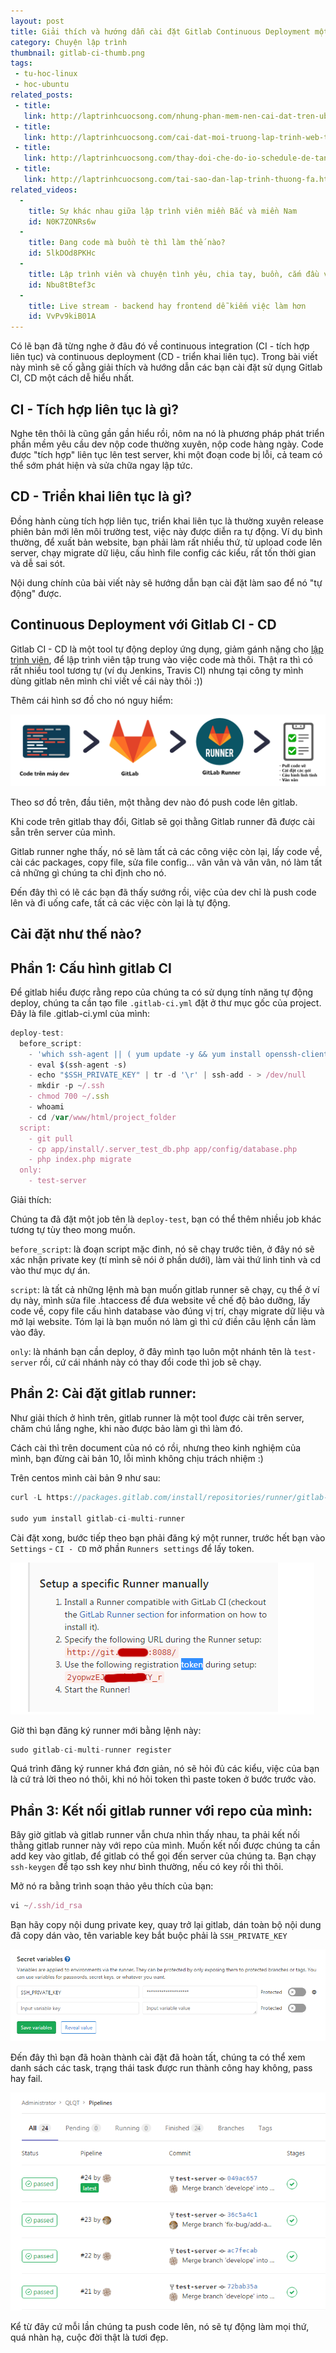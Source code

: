 ```yaml
---
layout: post
title: Giải thích và hướng dẫn cài đặt Gitlab Continuous Deployment một cách dễ hiểu nhất
category: Chuyện lập trình
thumbnail: gitlab-ci-thumb.png
tags:
 - tu-hoc-linux
 - hoc-ubuntu
related_posts:
 - title: 
   link: http://laptrinhcuocsong.com/nhung-phan-mem-nen-cai-dat-tren-ubuntu.html
 - title: 
   link: http://laptrinhcuocsong.com/cai-dat-moi-truong-lap-trinh-web-tren-ubuntu-phan-1.html
 - title: 
   link: http://laptrinhcuocsong.com/thay-doi-che-do-io-schedule-de-tang-toc-ubuntu.html
 - title:
   link: http://laptrinhcuocsong.com/tai-sao-dan-lap-trinh-thuong-fa.html
related_videos:
  -
    title: Sự khác nhau giữa lập trình viên miền Bắc và miền Nam
    id: N0K7ZONRs6w
  -
    title: Đang code mà buồn tè thì làm thế nào?
    id: 5lkDOd8PKHc
  -
    title: Lập trình viên và chuyện tình yêu, chia tay, buồn, cắm đầu vào code
    id: Nbu8tBtef3c
  -
    title: Live stream - backend hay frontend dễ kiếm việc làm hơn
    id: VvPv9kiB01A
---
```


Có lẽ bạn đã từng nghe ở đâu đó về continuous integration (CI - tích hợp liên tục) và continuous deployment (CD - triển khai liên tục). Trong bài viết này mình sẽ cố gằng giải thích và hướng dẫn các bạn cài đặt sử dụng Gitlab CI, CD một cách dễ hiểu nhất.

## CI - Tích hợp liên tục là gì?

Nghe tên thôi là cũng gần gần hiểu rồi, nôm na nó là phương pháp phát triển phần mềm yêu cầu dev nộp code thường xuyên, nộp code hàng ngày. Code được "tích hợp" liên tục lên test server, khi một đoạn code bị lỗi, cả team có thể sớm phát hiện và sửa chữa ngay lập tức.

## CD - Triển khai liên tục là gì?

Đồng hành cùng tích hợp liên tục, triển khai liên tục là thường xuyên release phiên bản mới lên môi trường test, việc này được diễn ra tự động. Ví dụ bình thường, để xuất bản website, bạn phải làm rất nhiều thứ, từ upload code lên server, chạy migrate dữ liệu, cấu hình file config các kiểu, rất tốn thời gian và dễ sai sót.

Nội dung chính của bài viết này sẽ hướng dẫn bạn cài đặt làm sao để nó "tự động" được.

## Continuous Deployment với Gitlab CI - CD

Gitlab CI - CD là một tool tự động deploy ứng dụng, giảm gánh nặng cho [lập trình viên](http://laptrinhcuocsong.com/tags/lap-trinh-vien), để lập trình viên tập trung vào việc code mà thôi. Thật ra thì có rất nhiều tool tương tự (ví dụ Jenkins, Travis CI) nhưng tại công ty mình dùng gitlab nên mình chỉ viết về cái này thôi :))

Thêm cái hình sơ đồ cho nó nguy hiểm:

![gitlab](images/gitlab-ci-flow.png)

Theo sơ đồ trên, đầu tiên, một thằng dev nào đó push code lên gitlab.

Khi code trên gitlab thay đổi, Gitlab sẽ gọi thằng Gitlab runner đã được cài sẵn trên server của mình.

Gitlab runner nghe thấy, nó sẽ làm tất cả các công việc còn lại, lấy code về, cài các packages, copy file, sửa file config... vân vân và vân vân, nó làm tất cả những gì chúng ta chỉ định cho nó.

Đến đây thì có lẽ các bạn đã thấy sướng rồi, việc của dev chỉ là push code lên và đi uống cafe, tất cả các việc còn lại là tự động.

## Cài đặt như thế nào?

## Phần 1: Cấu hình gitlab CI

Để gitlab hiểu được rằng repo của chúng ta có sử dụng tính năng tự động deploy, chúng ta cần tạo file `.gitlab-ci.yml` đặt ở thư mục gốc của project. Đây là file .gitlab-ci.yml của mình:

```javascript
deploy-test:
  before_script:
    - 'which ssh-agent || ( yum update -y && yum install openssh-client -y )'
    - eval $(ssh-agent -s)
    - echo "$SSH_PRIVATE_KEY" | tr -d '\r' | ssh-add - > /dev/null
    - mkdir -p ~/.ssh
    - chmod 700 ~/.ssh
    - whoami
    - cd /var/www/html/project_folder
  script:
    - git pull
    - cp app/install/.server_test_db.php app/config/database.php 
    - php index.php migrate
  only:
    - test-server
```

Giải thích:

Chúng ta đã đặt một job tên là `deploy-test`, bạn có thể thêm nhiều job khác tương tự tùy theo mong muốn.

`before_script`: là đoạn script mặc đinh, nó sẽ chạy trước tiên, ở đây nó sẽ xác nhận private key (tí mình sẽ nói ở phần dưới), làm vài thứ linh tinh và cd vào thư mục dự án.

`script`: là tất cả những lệnh mà bạn muốn gitlab runner sẽ chạy, cụ thể ở ví dụ này, mình sửa file .htaccess để đưa website về chế độ bảo dưỡng, lấy code về, copy file cấu hình database vào đúng vị trí, chạy migrate dữ liệu và mở lại website. Tóm lại là bạn muốn nó làm gì thì cứ điền câu lệnh cần làm vào đây.

`only`: là nhánh bạn cần deploy, ở đây mình tạo luôn một nhánh tên là `test-server` rồi, cứ cái nhánh này có thay đổi code thì job sẽ chạy.

## Phần 2: Cài đặt gitlab runner:

Như giải thích ở hình trên, gitlab runner là một tool được cài trên server, chăm chú lắng nghe, khi nào được bảo làm gì thì làm đó.

Cách cài thì trên document của nó có rồi, nhưng theo kinh nghiệm của mình, bạn đừng cài bản 10, lỗi mình không chịu trách nhiệm :)

Trên centos mình cài bản 9 như sau:

```javascript
curl -L https://packages.gitlab.com/install/repositories/runner/gitlab-ci-multi-runner/script.rpm.sh | sudo bash

sudo yum install gitlab-ci-multi-runner
```

Cài đặt xong, bước tiếp theo bạn phải đăng ký một runner, trước hết bạn vào `Settings` - `CI - CD` mở phần `Runners settings` để lấy token.

![gitlab](images/gitlab-runner-token.png)

Giờ thì bạn đăng ký runner mới bằng lệnh này:

```javascript
sudo gitlab-ci-multi-runner register
```

Quá trình đăng ký runner khá đơn giản, nó sẽ hỏi đủ các kiểu, việc của bạn là cứ trả lời theo nó thôi, khi nó hỏi token thì paste token ở bước trước vào.

## Phần 3: Kết nối gitlab runner với repo của mình:

Bây giờ gitlab và gitlab runner vẫn chưa nhìn thấy nhau, ta phải kết nối thằng gitlab runner này với repo của mình. Muốn kết nối được chúng ta cần add key vào gitlab, để gitlab có thể gọi đến server của chúng ta. Bạn chạy `ssh-keygen` để tạo ssh key như bình thường, nếu có key rồi thì thôi.

Mở nó ra bằng trình soạn thảo yêu thích của bạn:

```javascript
vi ~/.ssh/id_rsa
```

Bạn hãy copy nội dung private key, quay trở lại gitlab, dán toàn bộ nội dung đã copy dán vào, tên variable key bắt buộc phải là `SSH_PRIVATE_KEY`

![gitlab](images/gitlab-ci-secret-variable.png)

Đến đây thì bạn đã hoàn thành cài đặt đã hoàn tất, chúng ta có thể xem danh sách các task, trạng thái task được run thành công hay không, pass hay fail.

![gitlab](images/gitlab-ci-pipelines.png)

Kể từ đây cứ mỗi lần chúng ta push code lên, nó sẽ tự động làm mọi thứ, quá nhàn hạ, cuộc đời thật là tươi đẹp.
